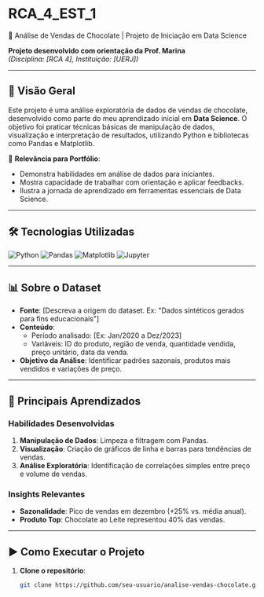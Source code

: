 # RCA_4_EST_1
 🍫 Análise de Vendas de Chocolate | Projeto de Iniciação em Data Science

**Projeto desenvolvido com orientação da Prof. Marina**  
*(Disciplina: [RCA 4], Instituição: [UERJ])*

---

## 📌 Visão Geral
Este projeto é uma análise exploratória de dados de vendas de chocolate, desenvolvido como parte do meu aprendizado inicial em **Data Science**. O objetivo foi praticar técnicas básicas de manipulação de dados, visualização e interpretação de resultados, utilizando Python e bibliotecas como Pandas e Matplotlib.

🔗 **Relevância para Portfólio**:  
- Demonstra habilidades em análise de dados para iniciantes.  
- Mostra capacidade de trabalhar com orientação e aplicar feedbacks.  
- Ilustra a jornada de aprendizado em ferramentas essenciais de Data Science.

---

## 🛠️ Tecnologias Utilizadas
<div align="left">
  <img src="https://img.shields.io/badge/Python-3776AB?style=for-the-badge&logo=python&logoColor=white" alt="Python">
  <img src="https://img.shields.io/badge/Pandas-150458?style=for-the-badge&logo=pandas&logoColor=white" alt="Pandas">
  <img src="https://img.shields.io/badge/Matplotlib-%23ffffff.svg?style=for-the-badge&logo=Matplotlib&logoColor=black" alt="Matplotlib">
  <img src="https://img.shields.io/badge/Jupyter-F37626?style=for-the-badge&logo=Jupyter&logoColor=white" alt="Jupyter">
</div>

---

## 📊 Sobre o Dataset
- **Fonte**: [Descreva a origem do dataset. Ex: "Dados sintéticos gerados para fins educacionais"]  
- **Conteúdo**:  
  - Período analisado: [Ex: Jan/2020 a Dez/2023]  
  - Variáveis: ID do produto, região de venda, quantidade vendida, preço unitário, data da venda.  
- **Objetivo da Análise**: Identificar padrões sazonais, produtos mais vendidos e variações de preço.

---

## 🎯 Principais Aprendizados
### Habilidades Desenvolvidas
1. **Manipulação de Dados**: Limpeza e filtragem com Pandas.  
2. **Visualização**: Criação de gráficos de linha e barras para tendências de vendas.  
3. **Análise Exploratória**: Identificação de correlações simples entre preço e volume de vendas.  

### Insights Relevantes
- **Sazonalidade**: Pico de vendas em dezembro (+25% vs. média anual).  
- **Produto Top**: Chocolate ao Leite representou 40% das vendas.  
  

---

## ▶️ Como Executar o Projeto
1. **Clone o repositório**:
   ```bash
   git clone https://github.com/seu-usuario/analise-vendas-chocolate.git
